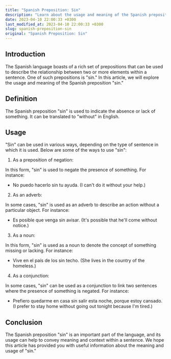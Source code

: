 ```yaml
---
title: "Spanish Preposition: Sin"
description: "Learn about the usage and meaning of the Spanish preposition 'sin'"
date: 2023-04-10 22:00:33 +0300
last_modified_at: 2023-04-10 22:00:33 +0300
slug: spanish-preposition-sin
original: "Spanish Preposition: Sin"
---
```

## Introduction

The Spanish language boasts of a rich set of prepositions that can be used to describe the relationship between two or more elements within a sentence. One of such prepositions is "sin." In this article, we will explore the usage and meaning of the Spanish preposition "sin."

## Definition

The Spanish preposition "sin" is used to indicate the absence or lack of something. It can be translated to "without" in English.

## Usage

"Sin" can be used in various ways, depending on the type of sentence in which it is used. Below are some of the ways to use "sin":

1. As a preposition of negation:

In this form, "sin" is used to negate the presence of something. For instance:

- No puedo hacerlo sin tu ayuda. (I can't do it without your help.)

2. As an adverb:

In some cases, "sin" is used as an adverb to describe an action without a particular object. For instance:

- Es posible que venga sin avisar. (It's possible that he'll come without notice.)

3. As a noun:

In this form, "sin" is used as a noun to denote the concept of something missing or lacking. For instance:

- Vive en el país de los sin techo. (She lives in the country of the homeless.)

4. As a conjunction:

In some cases, "sin" can be used as a conjunction to link two sentences where the presence of something is negated. For instance:

- Prefiero quedarme en casa sin salir esta noche, porque estoy cansado. (I prefer to stay home without going out tonight because I'm tired.)

## Conclusion

The Spanish preposition "sin" is an important part of the language, and its usage can help to convey meaning and context within a sentence. We hope this article has provided you with useful information about the meaning and usage of "sin."